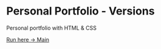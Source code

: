 # Personal Portfolio - Versions
Personal portfolio with HTML & CSS

[Run here -> Main](https://rodrigocloureiro.github.io/portfolio/)
